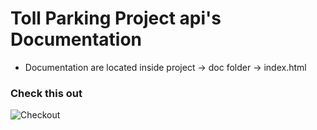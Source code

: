 # Toll Parking Project api's Documentation
- Documentation are located inside project -> doc folder -> index.html

### Check this out
![Checkout](https://github.com/since-vijaykumar/toll-parking/blob/master/toll-parking/gif/Documentation.gif)
